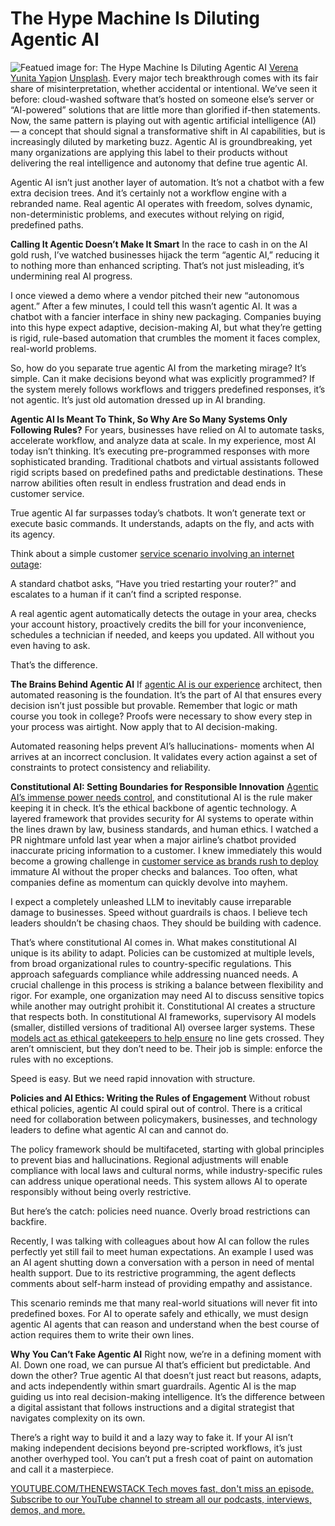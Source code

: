 # The Hype Machine Is Diluting Agentic AI
![Featued image for: The Hype Machine Is Diluting Agentic AI](https://cdn.thenewstack.io/media/2025/04/78fe7d24-verena-yunita-yapi-nrtc3y108ys-unsplash-1024x655.jpg)
[Verena Yunita Yapi](https://unsplash.com/@verenayunita?utm_content=creditCopyText&utm_medium=referral&utm_source=unsplash)on
[Unsplash](https://unsplash.com/photos/blue-led-hype-sign-NrtC3y108Ys?utm_content=creditCopyText&utm_medium=referral&utm_source=unsplash).
Every major tech breakthrough comes with its fair share of misinterpretation, whether accidental or intentional. We’ve seen it before: cloud-washed software that’s hosted on someone else’s server or “AI-powered” solutions that are little more than glorified if-then statements. Now, the same pattern is playing out with agentic artificial intelligence (AI) — a concept that should signal a transformative shift in AI capabilities, but is increasingly diluted by marketing buzz. Agentic AI is groundbreaking, yet many organizations are applying this label to their products without delivering the real intelligence and autonomy that define true agentic AI.

Agentic AI isn’t just another layer of automation. It’s not a chatbot with a few extra decision trees. And it’s certainly not a workflow engine with a rebranded name. Real agentic AI operates with freedom, solves dynamic, non-deterministic problems, and executes without relying on rigid, predefined paths.

**Calling It Agentic Doesn’t Make It Smart**
In the race to cash in on the AI gold rush, I’ve watched businesses hijack the term “agentic AI,” reducing it to nothing more than enhanced scripting. That’s not just misleading, it’s undermining real AI progress.

I once viewed a demo where a vendor pitched their new “autonomous agent.” After a few minutes, I could tell this wasn’t agentic AI. It was a chatbot with a fancier interface in shiny new packaging. Companies buying into this hype expect adaptive, decision-making AI, but what they’re getting is rigid, rule-based automation that crumbles the moment it faces complex, real-world problems.

So, how do you separate true agentic AI from the marketing mirage? It’s simple. Can it make decisions beyond what was explicitly programmed? If the system merely follows workflows and triggers predefined responses, it’s not agentic. It’s just old automation dressed up in AI branding.

**Agentic AI Is Meant To Think, So Why Are So Many Systems Only Following Rules?**
For years, businesses have relied on AI to automate tasks, accelerate workflow, and analyze data at scale. In my experience, most AI today isn’t thinking. It’s executing pre-programmed responses with more sophisticated branding. Traditional chatbots and virtual assistants followed rigid scripts based on predefined paths and predictable destinations. These narrow abilities often result in endless frustration and dead ends in customer service.

True agentic AI far surpasses today’s chatbots. It won’t generate text or execute basic commands. It understands, adapts on the fly, and acts with its agency.

Think about a simple customer [service scenario involving an internet outage](https://thenewstack.io/slack-takeaways-from-this-weeks-service-outage/):

A standard chatbot asks, “Have you tried restarting your router?” and escalates to a human if it can’t find a scripted response.

A real agentic agent automatically detects the outage in your area, checks your account history, proactively credits the bill for your inconvenience, schedules a technician if needed, and keeps you updated. All without you even having to ask.

That’s the difference.

**The Brains Behind Agentic AI**
If [agentic AI is our experience](https://thenewstack.io/beyond-dx-developers-must-now-learn-agent-experience-ax/) architect, then automated reasoning is the foundation. It’s the part of AI that ensures every decision isn’t just possible but provable. Remember that logic or math course you took in college? Proofs were necessary to show every step in your process was airtight. Now apply that to AI decision-making.

Automated reasoning helps prevent AI’s hallucinations- moments when AI arrives at an incorrect conclusion. It validates every action against a set of constraints to protect consistency and reliability.

**Constitutional AI: Setting Boundaries for Responsible Innovation**
[Agentic AI’s immense power needs control](https://thenewstack.io/why-ai-agents-need-an-operational-database/), and constitutional AI is the rule maker keeping it in check. It’s the ethical backbone of agentic technology. A layered framework that provides security for AI systems to operate within the lines drawn by law, business standards, and human ethics.
I watched a PR nightmare unfold last year when a major airline’s chatbot provided inaccurate pricing information to a customer. I knew immediately this would become a growing challenge in [customer service as brands rush to deploy](https://thenewstack.io/nvidia-deploys-human-ai-experts-for-customer-service-on-ai/) immature AI without the proper checks and balances. Too often, what companies define as momentum can quickly devolve into mayhem.

I expect a completely unleashed LLM to inevitably cause irreparable damage to businesses. Speed without guardrails is chaos. I believe tech leaders shouldn’t be chasing chaos. They should be building with cadence.

That’s where constitutional AI comes in. What makes constitutional AI unique is its ability to adapt. Policies can be customized at multiple levels, from broad organizational rules to country-specific regulations. This approach safeguards compliance while addressing nuanced needs. A crucial challenge in this process is striking a balance between flexibility and rigor. For example, one organization may need AI to discuss sensitive topics while another may outright prohibit it. Constitutional AI creates a structure that respects both. In constitutional AI frameworks, supervisory AI models (smaller, distilled versions of traditional AI) oversee larger systems. These [models act as ethical gatekeepers to help ensure](https://thenewstack.io/clean-data-trusted-model-ensure-good-data-hygiene-for-your-llms/) no line gets crossed. They aren’t omniscient, but they don’t need to be. Their job is simple: enforce the rules with no exceptions.

Speed is easy. But we need rapid innovation with structure.

**Policies and AI Ethics: Writing the Rules of Engagement**
Without robust ethical policies, agentic AI could spiral out of control. There is a critical need for collaboration between policymakers, businesses, and technology leaders to define what agentic AI can and cannot do.

The policy framework should be multifaceted, starting with global principles to prevent bias and hallucinations. Regional adjustments will enable compliance with local laws and cultural norms, while industry-specific rules can address unique operational needs. This system allows AI to operate responsibly without being overly restrictive.

But here’s the catch: policies need nuance. Overly broad restrictions can backfire.

Recently, I was talking with colleagues about how AI can follow the rules perfectly yet still fail to meet human expectations. An example I used was an AI agent shutting down a conversation with a person in need of mental health support. Due to its restrictive programming, the agent deflects comments about self-harm instead of providing empathy and assistance.

This scenario reminds me that many real-world situations will never fit into predefined boxes. For AI to operate safely and ethically, we must design agentic AI agents that can reason and understand when the best course of action requires them to write their own lines.

**Why You Can’t Fake Agentic AI**
Right now, we’re in a defining moment with AI. Down one road, we can pursue AI that’s efficient but predictable. And down the other? True agentic AI that doesn’t just react but reasons, adapts, and acts independently within smart guardrails. Agentic AI is the map guiding us into real decision-making intelligence. It’s the difference between a digital assistant that follows instructions and a digital strategist that navigates complexity on its own.

There’s a right way to build it and a lazy way to fake it. If your AI isn’t making independent decisions beyond pre-scripted workflows, it’s just another overhyped tool. You can’t put a fresh coat of paint on automation and call it a masterpiece.

[
YOUTUBE.COM/THENEWSTACK
Tech moves fast, don't miss an episode. Subscribe to our YouTube
channel to stream all our podcasts, interviews, demos, and more.
](https://youtube.com/thenewstack?sub_confirmation=1)